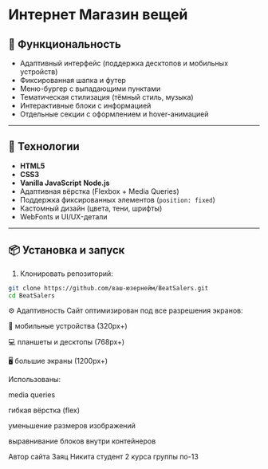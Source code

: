 # Интернет Магазин вещей

## 🔧 Функциональность
- Адаптивный интерфейс (поддержка десктопов и мобильных устройств)
- Фиксированная шапка и футер
- Меню-бургер с выпадающими пунктами
- Тематическая стилизация (тёмный стиль, музыка)
- Интерактивные блоки с информацией
- Отдельные секции с оформлением и hover-анимацией

---

## 🧰 Технологии

- **HTML5**
- **CSS3**
- **Vanilla JavaScript** **Node.js**
- Адаптивная вёрстка (Flexbox + Media Queries)
- Поддержка фиксированных элементов (`position: fixed`)
- Кастомный дизайн (цвета, тени, шрифты)
- WebFonts и UI/UX-детали

---

## 📦 Установка и запуск

1. Клонировать репозиторий:

```bash
git clone https://github.com/ваш-юзернейм/BeatSalers.git
cd BeatSalers
```
⚙️ Адаптивность
Сайт оптимизирован под все разрешения экранов:

📱 мобильные устройства (320px+)

💻 планшеты и десктопы (768px+)

🖥️ большие экраны (1200px+)

Использованы:

media queries

гибкая вёрстка (flex)

уменьшение размеров изображений

выравнивание блоков внутри контейнеров

Автор сайта
Заяц Никита
студент 2 курса
группы по-13
